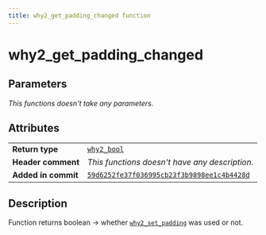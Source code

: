 ```yaml
---
title: why2_get_padding_changed function
---
```


<!--
This is part of WHY2
Copyright (C) 2022 Václav Šmejkal

This program is free software: you can redistribute it and/or modify
it under the terms of the GNU General Public License as published by
the Free Software Foundation, either version 3 of the License, or
(at your option) any later version.

This program is distributed in the hope that it will be useful,
but WITHOUT ANY WARRANTY; without even the implied warranty of
MERCHANTABILITY or FITNESS FOR A PARTICULAR PURPOSE.  See the
GNU General Public License for more details.

You should have received a copy of the GNU General Public License
along with this program.  If not, see <https://www.gnu.org/licenses/>.
-->

# why2_get_padding_changed

## Parameters

*This functions doesn't take any parameters.*

## Attributes

|                     |                                                       |
| ------------------  | ----------------------------------------------------- |
| **Return type**     | [`why2_bool`](../../../../types/core/flags/why2_bool) |
| **Header comment**  | *This functions doesn't have any description.*        |
| **Added in commit** | [`59d6252fe37f036995cb23f3b9898ee1c4b4428d`](https://github.com/ENGO150/WHY2/commit/59d6252fe37f036995cb23f3b9898ee1c4b4428d) |

## Description

Function returns boolean &#8594; whether [`why2_set_padding`](../../setters/why2_set_padding) was used or not.